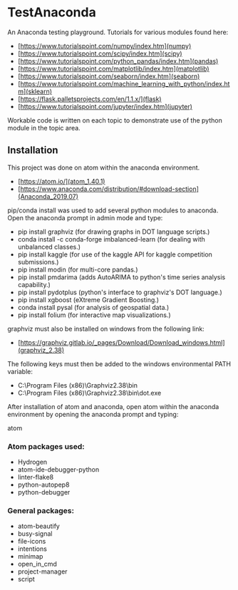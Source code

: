 # TestAnaconda

An Anaconda testing playground. Tutorials for various modules found here:
* [https://www.tutorialspoint.com/numpy/index.htm](numpy)
* [https://www.tutorialspoint.com/scipy/index.htm](scipy)
* [https://www.tutorialspoint.com/python_pandas/index.htm](pandas)
* [https://www.tutorialspoint.com/matplotlib/index.htm](matplotlib)
* [https://www.tutorialspoint.com/seaborn/index.htm](seaborn)
* [https://www.tutorialspoint.com/machine_learning_with_python/index.htm](sklearn)
* [https://flask.palletsprojects.com/en/1.1.x/](flask)
* [https://www.tutorialspoint.com/jupyter/index.htm](jupyter)

Workable code is written on each topic to demonstrate use of the python module in the topic area.

## Installation

This project was done on atom within the anaconda environment.

* [https://atom.io/](atom_1.40.1)
* [https://www.anaconda.com/distribution/#download-section](Anaconda_2019.07)

pip/conda install was used to add several python modules to anaconda. Open the anaconda prompt in admin mode and type:

* pip install graphviz (for drawing graphs in DOT language scripts.)
* conda install -c conda-forge imbalanced-learn (for dealing with unbalanced classes.)
* pip install kaggle (for use of the kaggle API for kaggle competition submissions.)
* pip install modin (for multi-core pandas.)
* pip install pmdarima (adds AutoARIMA to python's time series analysis capability.)
* pip install pydotplus (python's interface to graphviz's DOT language.)
* pip install xgboost (eXtreme Gradient Boosting.)
* conda install pysal (for analysis of geospatial data.)
* pip install folium (for interactive map visualizations.)

graphviz must also be installed on windows from the following link:

* [https://graphviz.gitlab.io/_pages/Download/Download_windows.html](graphviz_2.38)

The following keys must then be added to the windows environmental PATH variable:

* C:\\Program Files (x86)\\Graphviz2.38\\bin
* C:\\Program Files (x86)\\Graphviz2.38\\bin\\dot.exe

After installation of atom and anaconda, open atom within the anaconda environment by opening the anaconda prompt and typing:

atom

### Atom packages used:

* Hydrogen
* atom-ide-debugger-python
* linter-flake8
* python-autopep8
* python-debugger

### General packages:

* atom-beautify
* busy-signal
* file-icons
* intentions
* minimap
* open_in_cmd
* project-manager
* script
